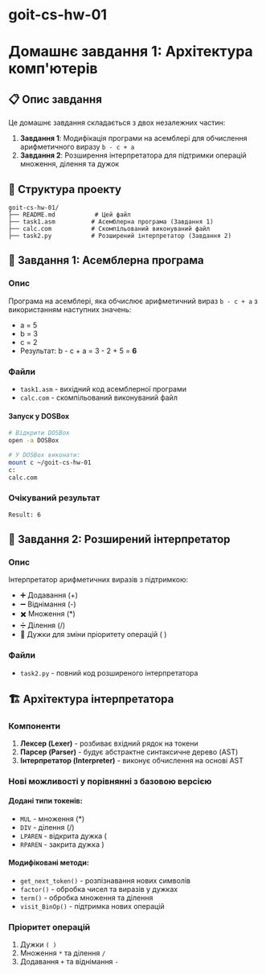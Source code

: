 # goit-cs-hw-01
# Домашнє завдання 1: Архітектура комп'ютерів

## 📋 Опис завдання

Це домашнє завдання складається з двох незалежних частин:
1. **Завдання 1**: Модифікація програми на асемблері для обчислення арифметичного виразу `b - c + a`
2. **Завдання 2**: Розширення інтерпретатора для підтримки операцій множення, ділення та дужок

## 📁 Структура проекту

```
goit-cs-hw-01/
├── README.md           # Цей файл
├── task1.asm          # Асемблерна програма (Завдання 1)
├── calc.com           # Скомпільований виконуваний файл
├── task2.py           # Розширений інтерпретатор (Завдання 2)

```

## 🔧 Завдання 1: Асемблерна програма

### Опис
Програма на асемблері, яка обчислює арифметичний вираз `b - c + a` з використанням наступних значень:
- a = 5
- b = 3  
- c = 2
- Результат: b - c + a = 3 - 2 + 5 = **6**

### Файли
- `task1.asm` - вихідний код асемблерної програми
- `calc.com` - скомпільований виконуваний файл


#### Запуск у DOSBox
```bash
# Відкрити DOSBox
open -a DOSBox

# У DOSBox виконати:
mount c ~/goit-cs-hw-01
c:
calc.com
```

### Очікуваний результат
```
Result: 6
```

## 🐍 Завдання 2: Розширений інтерпретатор

### Опис
Інтерпретатор арифметичних виразів з підтримкою:
- ➕ Додавання (+)
- ➖ Віднімання (-)
- ✖️ Множення (*)
- ➗ Ділення (/)
- 🔄 Дужки для зміни пріоритету операцій ( )

### Файли
- `task2.py` - повний код розширеного інтерпретатора


## 🏗️ Архітектура інтерпретатора

### Компоненти

1. **Лексер (Lexer)** - розбиває вхідний рядок на токени
2. **Парсер (Parser)** - будує абстрактне синтаксичне дерево (AST)
3. **Інтерпретатор (Interpreter)** - виконує обчислення на основі AST

### Нові можливості у порівнянні з базовою версією

#### Додані типи токенів:
- `MUL` - множення (*)
- `DIV` - ділення (/)
- `LPAREN` - відкрита дужка (
- `RPAREN` - закрита дужка )

#### Модифіковані методи:
- `get_next_token()` - розпізнавання нових символів
- `factor()` - обробка чисел та виразів у дужках
- `term()` - обробка множення та ділення
- `visit_BinOp()` - підтримка нових операцій

### Пріоритет операцій
1. Дужки `( )`
2. Множення `*` та ділення `/`
3. Додавання `+` та віднімання `-`
